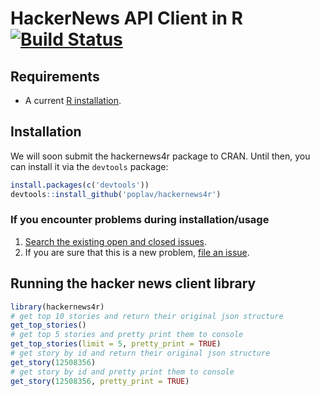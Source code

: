 # HackerNews API Client in R [![Build Status]][Travis]

[Build Status]: https://travis-ci.org/poplav/hackernews4r.svg?branch=master
[Travis]: https://travis-ci.org/poplav/hackernews4r

## Requirements

* A current [R installation](http://www.r-project.org).

## Installation

We will soon submit the hackernews4r package to CRAN. Until then, you can install it via the `devtools` package:

```R
install.packages(c('devtools'))
devtools::install_github('poplav/hackernews4r')
```

### If you encounter problems during installation/usage

1. [Search the existing open and closed issues](https://github.com/poplav/hackernews4r/issues?utf8=%E2%9C%93&q=is%3Aissue).
2. If you are sure that this is a new problem, [file an issue](https://github.com/poplav/hackernews4r/issues/new).

## Running the hacker news client library

```R
library(hackernews4r)
# get top 10 stories and return their original json structure
get_top_stories()
# get top 5 stories and pretty print them to console
get_top_stories(limit = 5, pretty_print = TRUE)
# get story by id and return their original json structure
get_story(12508356)
# get story by id and pretty print them to console
get_story(12508356, pretty_print = TRUE)
```